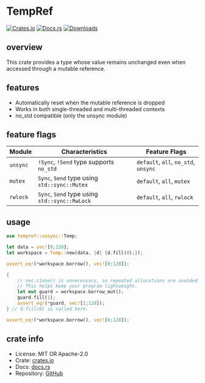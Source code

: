 # TempRef

[![Crates.io](https://img.shields.io/crates/v/tempref)](https://crates.io/crates/tempref)
[![Docs.rs](https://docs.rs/tempref/badge.svg)](https://docs.rs/tempref)
[![Downloads](https://img.shields.io/crates/d/tempref.svg)](https://crates.io/crates/tempref)

## overview

This crate provides a type whose value remains unchanged even when accessed through a mutable reference.

## features

- Automatically reset when the mutable reference is dropped
- Works in both single-threaded and multi-threaded contexts
- no_std compatible (only the unsync module)

## feature flags

| Module        | Characteristics                          | Feature Flags               |
|---------------|-------------------------------------------|-----------------------------|
| `unsync`      | `!Sync`, `!Send` type supports `no_std`| `default`, `all`, `no_std`, `unsync` |
| `mutex`       | `Sync`, `Send` type using `std::sync::Mutex` | `default`, `all`, `mutex` |
| `rwlock`      | `Sync`, `Send` type using `std::sync::RwLock` | `default`, `all`, `rwlock` |

## usage

```rust
use tempref::unsync::Temp;

let data = vec![0;128];
let workspace = Temp::new(data, |d| {d.fill(0);});

assert_eq!(*workspace.borrow(), vec![0;128]);

{
    // vec.clone() is unnecessary, so repeated allocations are avoided (as long as it’s not reallocated).
    // This helps keep your program lightweight.
    let mut guard = workspace.borrow_mut();
    guard.fill(1);
    assert_eq!(*guard, vec![1;128]);
} // d.fill(0) is called here.

assert_eq!(*workspace.borrow(), vec![0;128]);
```

## crate info

- License: MIT OR Apache-2.0
- Crate: [crates.io](https://crates.io/crates/tempref)
- Docs: [docs.rs](https://docs.rs/tempref)
- Repository: [GitHub](https://github.com/yua134/tempref)
